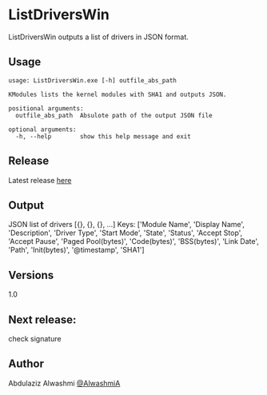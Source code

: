 # ListDriversWin
ListDriversWin outputs a list of drivers in JSON format.

## Usage
```
usage: ListDriversWin.exe [-h] outfile_abs_path

KModules lists the kernel modules with SHA1 and outputs JSON.

positional arguments:
  outfile_abs_path  Absulote path of the output JSON file

optional arguments:
  -h, --help        show this help message and exit
```
## Release
Latest release [here](https://github.com/alwashmi/ListDriversWin/releases/latest)

## Output
JSON list of drivers [{}, {}, {}, ...]
Keys:
['Module Name', 'Display Name', 'Description', 'Driver Type', 'Start Mode', 'State', 'Status', 'Accept Stop', 'Accept Pause', 'Paged Pool(bytes)', 'Code(bytes)', 'BSS(bytes)', 'Link Date', 'Path', 'Init(bytes)', '@timestamp', 'SHA1']

## Versions
1.0

## Next release:
check signature

## Author
Abdulaziz Alwashmi [@AlwashmiA](https://twitter.com/alwashmia)
